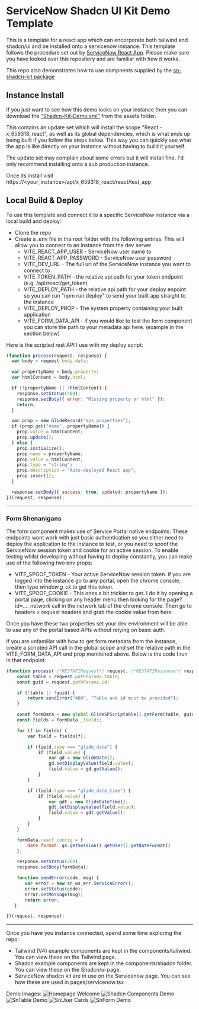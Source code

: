 # ServiceNow Shadcn UI Kit Demo Template

This is a template for a react app which can encorporate both tailwind and shadcn/ui and be installed onto a servicenow instance. This template follows the procedure set out by [ServiceNow React App](https://github.com/elinsoftware/servicenow-react-app]). Please make sure you have looked over this repository and are familiar with how it works.

This repo also demonstrates how to use compnents supplied by the [sn-shadcn-kit package](https://www.npmjs.com/package/sn-shadcn-kit)

## Instance Install
If you just want to see how this demo looks on your instance then you can download the ["Shadcn-Kit-Demo.xml"](/assets/Shadcn-Kit-Demo.xml) from the assets folder. 

This contains an update set which will install the scope "React - x_659318_react", as well as its global dependencies, which is what ends up being built if you follow the steps below. This way you can quickly see what the app is like directly on your instance without having to build it yourself.

The update set may complain about some errors but it will install fine. I'd only recommend installing onto a sub production instance.

Once its install visit https://<your_instance>/api/x_659318_react/react/test_app

## Local Build & Deploy

To use this template and connect it to a specific ServiceNow instance via a local build and deploy:
- Clone the repo
- Create a .env file in the root folder with the following entries. This will allow you to connect to an instance from the dev server 
  - VITE_REACT_APP_USER - ServiceNow user name to 
  - VITE_REACT_APP_PASSWORD - ServiceNow user password
  - VITE_DEV_URL - The full url of the ServiceNow instance you want to connect to 
  - VITE_TOKEN_PATH - the relative api path for your token endpoint (e.g. /api/react/get_token)
  - VITE_DEPLOY_PATH - the relative api path for your deploy enpoint so you can run "npm run deploy" to send your built app straight to the instance
  - VITE_DEPLOY_PROP - The system property containing your built application
  - VITE_FORM_DATA_API - if you would like to test the form component you can store the path to your metadata api here. (example in the section below)

Here is the scripted rest API I use with my deploy script:
```js
(function process(request, response) {
  var body = request.body.data;

  var propertyName = body.property;
  var htmlContent = body.html;

  if (!propertyName || !htmlContent) {
    response.setStatus(400);
    response.setBody({ error: "Missing property or html" });
    return;
  }

  var prop = new GlideRecord("sys_properties");
  if (prop.get("name", propertyName)) {
    prop.value = htmlContent;
    prop.update();
  } else {
    prop.initialize();
    prop.name = propertyName;
    prop.value = htmlContent;
    prop.type = "string";
    prop.description = "Auto-deployed React app";
    prop.insert();
  }

  response.setBody({ success: true, updated: propertyName });
})(request, response);
```
---
### Form Shenanigans
The form component makes use of Service Portal native endpoints. These endpoints wont work with just basic authentication so you either need to deploy the application to the instance to test, or you need to spoof the ServiceNow session token and cookie for an active session. To enable testing whilst developing without having to deploy constantly, you can make use of the following two env props:
- VITE_SPOOF_TOKEN - Your active ServiceNow session token. if you are logged into the instance go to any portal, open the chrome console, then type *window.g_ck* to get this token.
- VITE_SPOOF_COOKIE - This ones a bit trickier to get. I do it by opening a portal page, clicking on any header menu then looking for the page?id=.... network call in the network tab of the chrome console. Then go to headers > request headers and grab the cookie value from here.

Once you have these two properties set your dev environment will be able to use any of the portal based APIs without relying on basic auth. 

If you are unfamiliar with how to get form metadata from the instance, create a scripted API call in the global scope and set the relative path in the VITE_FORM_DATA_API end prop mentioned above. Below is the code I run in that endpoint:

```js
(function process( /*RESTAPIRequest*/ request, /*RESTAPIResponse*/ response) {
    const table = request.pathParams.table;
    const guid = request.pathParams.id;

    if (!table || !guid) {
        return sendError("400", "Table and id must be provided");
    }

	const formData = new global.GlideSPScriptable().getForm(table, guid);
	const fields = formData._fields;

	for (f in fields) {
		var field = fields[f];

		if (field.type === "glide_date") {
			if (field.value) {
				var gd = new GlideDate();
				gd.setDisplayValue(field.value);
				field.value = gd.getValue();
			}
		}

		if (field.type === "glide_date_time") {
			if (field.value) {
				var gdt = new GlideDateTime();
				gdt.setDisplayValue(field.value);
				field.value = gdt.getValue();
			}
		}
	}

	formData.react_config = {
		date_format: gs.getSession().getUser().getDateFormat()
	};

	response.setStatus(200);
	response.setBody(formData);

    function sendError(code, msg) {
       var error = new sn_ws_err.ServiceError();
       error.setStatus(code);
       error.setMessage(msg);
       return error;
   }

})(request, response);
```

---

Once you have you instance connected, spend some time exploring the repo:
- Tailwind (V4) example components are kept in the components/tailwind. You can view these on the Tailwind page.
- Shadcn example components are kept in the components/shadcn folder. You can view these on the Shadcn/ui page.
- ServiceNow shadcn kit are in use on the Servicenow page. You can see how these are used in pages/servicenow.tsx

Demo Images:
![Homepage Welcome](/assets/SN%20Welcome%20Demo.png)
![Shadcn Components Demo](/assets/Sn%20Shadcn%20Demo.png)
![SnTable Demo](/assets/SN%20Table%20Demo.png)
![SnUser Cards](/assets/SnGroupDemo.png)
![SnForm Demo](/assets/SNDemoForm.png)
